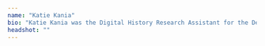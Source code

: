 ```yaml
---
name: "Katie Kania"
bio: "Katie Kania was the Digital History Research Assistant for the Death by Numbers project from 2021 to 2024."
headshot: ""
---
```

